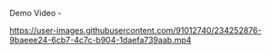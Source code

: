 Demo Video - 


https://user-images.githubusercontent.com/91012740/234252876-9baeee24-6cb7-4c7c-b904-1daefa739aab.mp4

